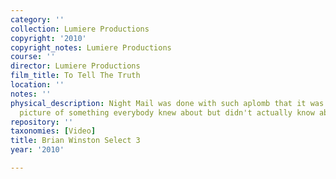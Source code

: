 ```yaml
---
category: ''
collection: Lumiere Productions
copyright: '2010'
copyright_notes: Lumiere Productions
course: ''
director: Lumiere Productions
film_title: To Tell The Truth
location: ''
notes: ''
physical_description: Night Mail was done with such aplomb that it was a fascinating
  picture of something everybody knew about but didn't actually know about.
repository: ''
taxonomies: [Video]
title: Brian Winston Select 3
year: '2010'

---
```

